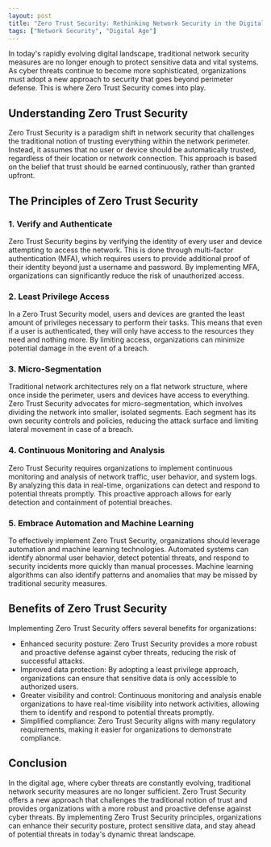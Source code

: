 ```yaml
---
layout: post
title: "Zero Trust Security: Rethinking Network Security in the Digital Age"
tags: ["Network Security", "Digital Age"]
---
```


In today's rapidly evolving digital landscape, traditional network security measures are no longer enough to protect sensitive data and vital systems. As cyber threats continue to become more sophisticated, organizations must adopt a new approach to security that goes beyond perimeter defense. This is where Zero Trust Security comes into play.

## Understanding Zero Trust Security

Zero Trust Security is a paradigm shift in network security that challenges the traditional notion of trusting everything within the network perimeter. Instead, it assumes that no user or device should be automatically trusted, regardless of their location or network connection. This approach is based on the belief that trust should be earned continuously, rather than granted upfront.

## The Principles of Zero Trust Security

### 1. Verify and Authenticate

Zero Trust Security begins by verifying the identity of every user and device attempting to access the network. This is done through multi-factor authentication (MFA), which requires users to provide additional proof of their identity beyond just a username and password. By implementing MFA, organizations can significantly reduce the risk of unauthorized access.

### 2. Least Privilege Access

In a Zero Trust Security model, users and devices are granted the least amount of privileges necessary to perform their tasks. This means that even if a user is authenticated, they will only have access to the resources they need and nothing more. By limiting access, organizations can minimize potential damage in the event of a breach.

### 3. Micro-Segmentation

Traditional network architectures rely on a flat network structure, where once inside the perimeter, users and devices have access to everything. Zero Trust Security advocates for micro-segmentation, which involves dividing the network into smaller, isolated segments. Each segment has its own security controls and policies, reducing the attack surface and limiting lateral movement in case of a breach.

### 4. Continuous Monitoring and Analysis

Zero Trust Security requires organizations to implement continuous monitoring and analysis of network traffic, user behavior, and system logs. By analyzing this data in real-time, organizations can detect and respond to potential threats promptly. This proactive approach allows for early detection and containment of potential breaches.

### 5. Embrace Automation and Machine Learning

To effectively implement Zero Trust Security, organizations should leverage automation and machine learning technologies. Automated systems can identify abnormal user behavior, detect potential threats, and respond to security incidents more quickly than manual processes. Machine learning algorithms can also identify patterns and anomalies that may be missed by traditional security measures.

## Benefits of Zero Trust Security

Implementing Zero Trust Security offers several benefits for organizations:

- Enhanced security posture: Zero Trust Security provides a more robust and proactive defense against cyber threats, reducing the risk of successful attacks.
- Improved data protection: By adopting a least privilege approach, organizations can ensure that sensitive data is only accessible to authorized users.
- Greater visibility and control: Continuous monitoring and analysis enable organizations to have real-time visibility into network activities, allowing them to identify and respond to potential threats promptly.
- Simplified compliance: Zero Trust Security aligns with many regulatory requirements, making it easier for organizations to demonstrate compliance.

## Conclusion

In the digital age, where cyber threats are constantly evolving, traditional network security measures are no longer sufficient. Zero Trust Security offers a new approach that challenges the traditional notion of trust and provides organizations with a more robust and proactive defense against cyber threats. By implementing Zero Trust Security principles, organizations can enhance their security posture, protect sensitive data, and stay ahead of potential threats in today's dynamic threat landscape.
